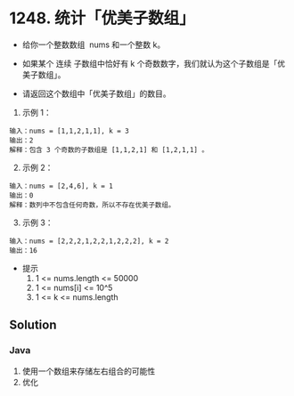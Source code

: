# 1248. 统计「优美子数组」

- 给你一个整数数组  nums 和一个整数 k。

- 如果某个 连续 子数组中恰好有 k 个奇数数字，我们就认为这个子数组是「优美子数组」。

- 请返回这个数组中「优美子数组」的数目。

1. 示例 1：

```shell
输入：nums = [1,1,2,1,1], k = 3
输出：2
解释：包含 3 个奇数的子数组是 [1,1,2,1] 和 [1,2,1,1] 。
```

2. 示例 2：

```shell
输入：nums = [2,4,6], k = 1
输出：0
解释：数列中不包含任何奇数，所以不存在优美子数组。
```

3. 示例 3：

```shell
输入：nums = [2,2,2,1,2,2,1,2,2,2], k = 2
输出：16
```

- 提示
  1. 1 <= nums.length <= 50000
  2. 1 <= nums[i] <= 10^5
  3. 1 <= k <= nums.length

## Solution

### Java

1. 使用一个数组来存储左右组合的可能性
2. 优化
